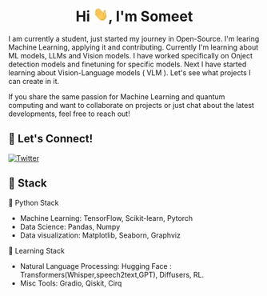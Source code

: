 <h1 align="center">Hi <img src="https://raw.githubusercontent.com/ABSphreak/ABSphreak/master/gifs/Hi.gif" width="30px">, I'm Someet</h1>

I am currently a student, just started my journey in Open-Source. I'm learing Machine Learning, applying it and contributing. Currently I'm learning about ML models, LLMs and Vision models. I have worked specifically on Onject detection models and finetuning for specific models.
Next I have started learning about Vision-Language models ( VLM ). Let's see what projects I can create in it.


If you share the same passion for Machine Learning and quantum computing and want to collaborate on projects or just chat about the latest developments, feel free to reach out! 

## 🔗 Let's Connect!
<a href="https://twitter.com/someetsahoo" target="_blank"><img alt="Twitter" src="https://img.shields.io/badge/twitter-%231DA1F2.svg?&style=for-the-badge&logo=twitter&logoColor=white" /></a>

## 🔨 Stack
🐍 Python Stack
- Machine Learning: TensorFlow, Scikit-learn, Pytorch
- Data Science: Pandas, Numpy
- Data visualization: Matplotlib, Seaborn, Graphviz 

:book: Learning Stack
- Natural Language Processing: Hugging Face : Transformers(Whisper,speech2text,GPT), Diffusers, RL. 
- Misc Tools: Gradio, Qiskit, Cirq
